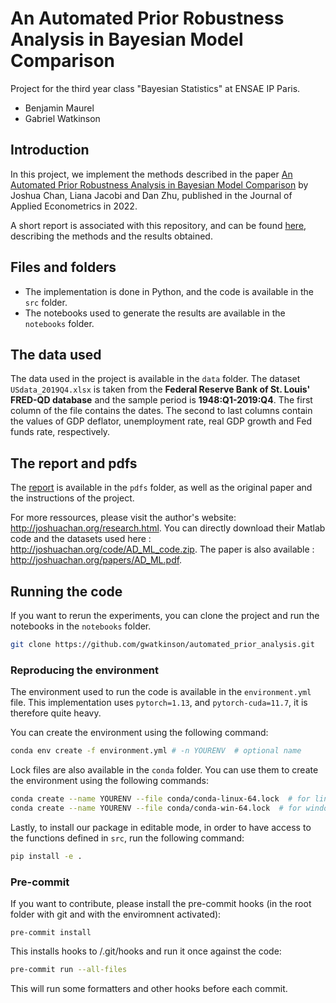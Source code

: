 # An Automated Prior Robustness Analysis in Bayesian Model Comparison

Project for the third year class "Bayesian Statistics" at ENSAE IP Paris.

* Benjamin Maurel
* Gabriel Watkinson

## Introduction

In this project, we implement the methods described in the paper [An Automated Prior Robustness Analysis in Bayesian Model Comparison](https://joshuachan.org/papers/AD_ML.pdf) by Joshua Chan, Liana Jacobi and Dan Zhu, published in the Journal of Applied Econometrics in 2022.

A short report is associated with this repository, and can be found [here](), describing the methods and the results obtained.

## Files and folders

* The implementation is done in Python, and the code is available in the `src` folder.
* The notebooks used to generate the results are available in the `notebooks` folder.

## The data used

The data used in the project is available in the `data` folder. The dataset `USdata_2019Q4.xlsx` is taken from the **Federal Reserve Bank of St. Louis' FRED-QD database** and the sample period is **1948:Q1-2019:Q4**. The first column of the file contains the dates. The second to last columns contain the values of GDP deflator, unemployment rate, real GDP growth and Fed funds rate, respectively.

## The report and pdfs

The [report]() is available in the `pdfs` folder, as well as the original paper and the instructions of the project.

For more ressources, please visit the author's website: http://joshuachan.org/research.html. You can directly download their Matlab code and the datasets used here : http://joshuachan.org/code/AD_ML_code.zip. The paper is also available : http://joshuachan.org/papers/AD_ML.pdf.

## Running the code

If you want to rerun the experiments, you can clone the project and run the notebooks in the `notebooks` folder.

```bash
git clone https://github.com/gwatkinson/automated_prior_analysis.git
```

### Reproducing the environment

The environment used to run the code is available in the `environment.yml` file.
This implementation uses `pytorch=1.13`, and `pytorch-cuda=11.7`, it is therefore quite heavy.

You can create the environment using the following command:

```bash
conda env create -f environment.yml # -n YOURENV  # optional name
```

Lock files are also available in the `conda` folder. You can use them to create the environment using the following commands:

```bash
conda create --name YOURENV --file conda/conda-linux-64.lock  # for linux
conda create --name YOURENV --file conda/conda-win-64.lock  # for windows
```

Lastly, to install our package in editable mode, in order to have access to the functions defined in `src`, run the following command:

```bash
pip install -e .
```

### Pre-commit

If you want to contribute, please install the pre-commit hooks (in the root folder with git and with the enviromnent activated):

```
pre-commit install
```

This installs hooks to /.git/hooks and run it once against the code:

```bash
pre-commit run --all-files
```

This will run some formatters and other hooks before each commit.
